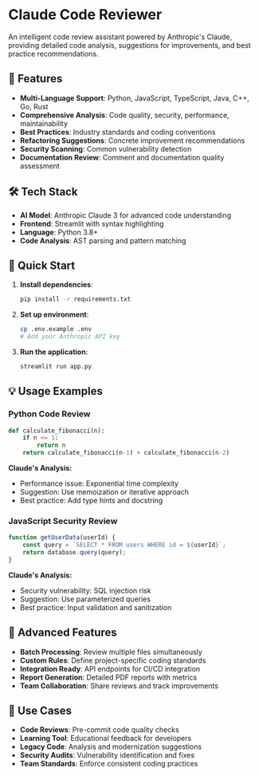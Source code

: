 # Claude Code Reviewer

An intelligent code review assistant powered by Anthropic's Claude, providing detailed code analysis, suggestions for improvements, and best practice recommendations.

## 🌟 Features

- **Multi-Language Support**: Python, JavaScript, TypeScript, Java, C++, Go, Rust
- **Comprehensive Analysis**: Code quality, security, performance, maintainability
- **Best Practices**: Industry standards and coding conventions
- **Refactoring Suggestions**: Concrete improvement recommendations
- **Security Scanning**: Common vulnerability detection
- **Documentation Review**: Comment and documentation quality assessment

## 🛠️ Tech Stack

- **AI Model**: Anthropic Claude 3 for advanced code understanding
- **Frontend**: Streamlit with syntax highlighting
- **Language**: Python 3.8+
- **Code Analysis**: AST parsing and pattern matching

## 🚀 Quick Start

1. **Install dependencies**:
   ```bash
   pip install -r requirements.txt
   ```

2. **Set up environment**:
   ```bash
   cp .env.example .env
   # Add your Anthropic API key
   ```

3. **Run the application**:
   ```bash
   streamlit run app.py
   ```

## 💡 Usage Examples

### Python Code Review
```python
def calculate_fibonacci(n):
    if n <= 1:
        return n
    return calculate_fibonacci(n-1) + calculate_fibonacci(n-2)
```

**Claude's Analysis:**
- Performance issue: Exponential time complexity
- Suggestion: Use memoization or iterative approach
- Best practice: Add type hints and docstring

### JavaScript Security Review
```javascript
function getUserData(userId) {
    const query = `SELECT * FROM users WHERE id = ${userId}`;
    return database.query(query);
}
```

**Claude's Analysis:**
- Security vulnerability: SQL injection risk
- Suggestion: Use parameterized queries
- Best practice: Input validation and sanitization

## 🔧 Advanced Features

- **Batch Processing**: Review multiple files simultaneously
- **Custom Rules**: Define project-specific coding standards
- **Integration Ready**: API endpoints for CI/CD integration
- **Report Generation**: Detailed PDF reports with metrics
- **Team Collaboration**: Share reviews and track improvements

## 🎯 Use Cases

- **Code Reviews**: Pre-commit code quality checks
- **Learning Tool**: Educational feedback for developers
- **Legacy Code**: Analysis and modernization suggestions
- **Security Audits**: Vulnerability identification and fixes
- **Team Standards**: Enforce consistent coding practices
